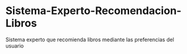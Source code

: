 # Sistema-Experto-Recomendacion-Libros
Sistema experto que recomienda libros mediante las preferencias del usuario

